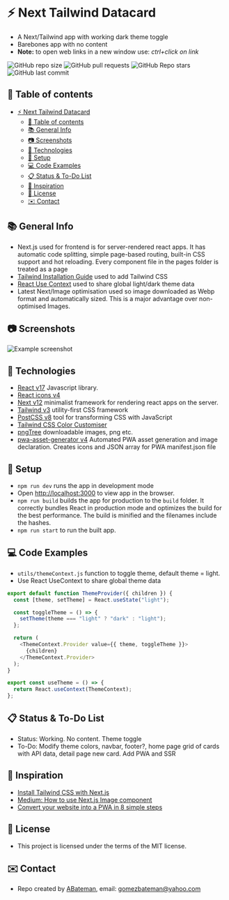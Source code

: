 # :zap: Next Tailwind Datacard

* A Next/Tailwind app with working dark theme toggle
* Barebones app with no content
* **Note:** to open web links in a new window use: _ctrl+click on link_

![GitHub repo size](https://img.shields.io/github/repo-size/AndrewJBateman/next-tailwind-datacard?style=plastic)
![GitHub pull requests](https://img.shields.io/github/issues-pr/AndrewJBateman/next-tailwind-datacard?style=plastic)
![GitHub Repo stars](https://img.shields.io/github/stars/AndrewJBateman/next-tailwind-datacard?style=plastic)
![GitHub last commit](https://img.shields.io/github/last-commit/AndrewJBateman/next-tailwind-datacard?style=plastic)

## :page_facing_up: Table of contents

* [:zap: Next Tailwind Datacard](#zap-next-tailwind-datacard)
  * [:page_facing_up: Table of contents](#page_facing_up-table-of-contents)
  * [:books: General Info](#books-general-info)
  * [:camera: Screenshots](#camera-screenshots)
  * [:signal_strength: Technologies](#signal_strength-technologies)
  * [:floppy_disk: Setup](#floppy_disk-setup)
  * [:computer: Code Examples](#computer-code-examples)
  * [:clipboard: Status & To-Do List](#clipboard-status--to-do-list)
  * [:clap: Inspiration](#clap-inspiration)
  * [:file_folder: License](#file_folder-license)
  * [:envelope: Contact](#envelope-contact)

## :books: General Info

* Next.js used for frontend is for server-rendered react apps. It has automatic code splitting, simple page-based routing, built-in CSS support and hot reloading. Every component file in the pages folder is treated as a page
* [Tailwind Installation Guide](https://tailwindcss.com/docs/guides/nextjs) used to add Tailwind CSS
* [React Use Context](https://reactjs.org/docs/context.html) used to share global light/dark theme data
* Latest Next/Image optimisation used so image downloaded as Webp format and automatically sized. This is a major advantage over non-optimised Images.

## :camera: Screenshots

![Example screenshot](./imgs/cards.png)

## :signal_strength: Technologies

* [React v17](https://reactjs.org/) Javascript library.
* [React icons v4](https://www.npmjs.com/package/react-icons)
* [Next v12](https://nextjs.org/) minimalist framework for rendering react apps on the server.
* [Tailwind v3](https://tailwindcss.com/) utility-first CSS framework
* [PostCSS v8](https://postcss.org/) tool for transforming CSS with JavaScript
* [Tailwind CSS Color Customiser](https://tailwindcss.com/docs/customizing-colors)
* [pngTree](https://pngtree.com/) downloadable images, png etc.
* [pwa-asset-generator v4](https://www.npmjs.com/package/pwa-asset-generator) Automated PWA asset generation and image declaration. Creates icons and JSON array for PWA manifest.json file

## :floppy_disk: Setup

* `npm run dev` runs the app in development mode
* Open [http://localhost:3000](http://localhost:3000) to view app in the browser.
* `npm run build` builds the app for production to the `build` folder. It correctly bundles React in production mode and optimizes the build for the best performance. The build is minified and the filenames include the hashes.
* `npm run start` to run the built app.

## :computer: Code Examples

* `utils/themeContext.js` function to toggle theme, default theme = light.
* Use React UseContext to share global theme data

```javascript
export default function ThemeProvider({ children }) {
  const [theme, setTheme] = React.useState("light");

  const toggleTheme = () => {
    setTheme(theme === "light" ? "dark" : "light");
  };

  return (
    <ThemeContext.Provider value={{ theme, toggleTheme }}>
      {children}
    </ThemeContext.Provider>
  );
}

export const useTheme = () => {
  return React.useContext(ThemeContext);
};

```

## :clipboard: Status & To-Do List

* Status: Working. No content. Theme toggle
* To-Do: Modify theme colors, navbar, footer?, home page grid of cards with API data, detail page new card. Add PWA and SSR

## :clap: Inspiration

* [Install Tailwind CSS with Next.js](https://tailwindcss.com/docs/guides/nextjs)
* [Medium: How to use Next.js Image component](https://medium.com/eincode/how-to-use-next-js-image-component-dfbf3725b12)
* [Convert your website into a PWA in 8 simple steps](https://milindsoorya.site/blog/convert-your-website-into-a-pwa-in-8-simple-steps-next-js-pwa-series-part-2#step-6-edit-your-_documentjs-file)

## :file_folder: License

* This project is licensed under the terms of the MIT license.

## :envelope: Contact

* Repo created by [ABateman](https://github.com/AndrewJBateman), email: gomezbateman@yahoo.com
